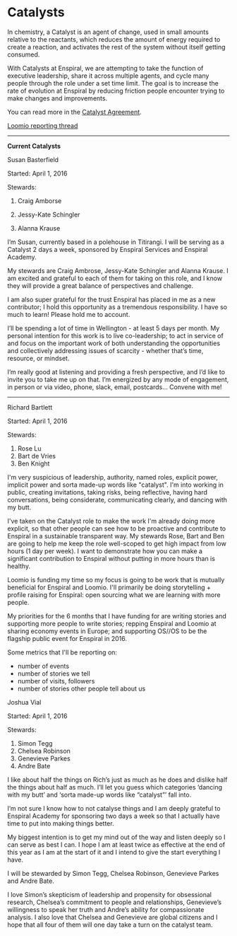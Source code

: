 # Catalysts

In chemistry, a Catalyst is an agent of change, used in small amounts relative to the reactants, which reduces the amount of energy required to create a reaction, and activates the rest of the system without itself getting consumed. 

With Catalysts at Enspiral, we are attempting to take the function of executive leadership, share it across multiple agents, and cycle many people through the role under a set time limit. The goal is to increase the rate of evolution at Enspiral by reducing friction people encounter trying to make changes and improvements.

You can read more in the [Catalyst Agreement](./catalyst-agreement).

[Loomio reporting thread](https://www.loomio.org/d/kQHzncsJ/catalyst-2-0-playground)

---

**Current Catalysts**

Susan Basterfield

Started: April 1, 2016

Stewards:

1. Craig Amborse

2. Jessy-Kate Schingler

3. Alanna Krause

I’m Susan, currently based in a polehouse in Titirangi. I will be serving as a Catalyst 2 days a week, sponsored by Enspiral Services and Enspiral Academy.

My stewards are Craig Ambrose, Jessy-Kate Schingler and Alanna Krause. I am excited and grateful to each of them for taking on this role, and I know they will provide a great balance of perspectives and challenge.

I am also super grateful for the trust Enspiral has placed in me as a new contributor; I hold this opportunity as a tremendous responsibility. I have so much to learn! Please hold me to account.

I’ll be spending a lot of time in Wellington - at least 5 days per month. My personal intention for this work is to live co-leadership; to act in service of and focus on the important work of both understanding the opportunities and collectively addressing issues of scarcity - whether that’s time, resource, or mindset.

I’m really good at listening and providing a fresh perspective, and I’d like to invite you to take me up on that. I’m energized by any mode of engagement, in person or via video, phone, slack, email, postcards... Convene with me!

-----

Richard Bartlett

Started: April 1, 2016

Stewards:

1. Rose Lu
2. Bart de Vries
3. Ben Knight

I'm very suspicious of leadership, authority, named roles, explicit power, implicit power and sorta made-up words like "catalyst". I'm into working in public, creating invitations, taking risks, being reflective, having hard conversations, being considerate, communicating clearly, and dancing with my butt.

I've taken on the Catalyst role to make the work I'm already doing more explicit, so that other people can see how to be proactive and contribute to Enspiral in a sustainable transparent way. My stewards Rose, Bart and Ben are going to help me keep the role well-scoped to get high impact from low hours (1 day per week). I want to demonstrate how you can make a significant contribution to Enspiral without putting in more hours than is healthy.

Loomio is funding my time so my focus is going to be work that is mutually beneficial for Enspiral and Loomio. I'll primarily be doing storytelling + profile raising for Enspiral: open sourcing what we are learning with more people.

My priorities for the 6 months that I have funding for are writing stories and supporting more people to write stories; repping Enspiral and Loomio at sharing economy events in Europe; and supporting OS//OS to be the flagship public event for Enspiral in 2016.

Some metrics that I'll be reporting on:

* number of events
* number of stories we tell
* number of visits, followers
* number of stories other people tell about us

Joshua Vial

Started: April 1, 2016

Stewards:

1. Simon Tegg
2. Chelsea Robinson
3. Genevieve Parkes
4. Andre Bate

I like about half the things on Rich’s just as much as he does and dislike half the things about half as much. I’ll let you guess which categories ‘dancing with my butt’ and ‘sorta made-up words like “catalyst”’ fall into.

I’m not sure I know how to not catalyse things and I am deeply grateful to Enspiral Academy for sponsoring two days a week so that I actually have time to put into making things better.

My biggest intention is to get my mind out of the way and listen deeply so I can serve as best I can. I hope I am at least twice as effective at the end of this year as I am at the start of it and I intend to give the start everything I have.

I will be stewarded by Simon Tegg, Chelsea Robinson, Genevieve Parkes and Andre Bate.

I love Simon’s skepticism of leadership and propensity for obsessional research, Chelsea’s commitment to people and relationships, Genevieve’s willingness to speak her truth and Andre’s ability for compassionate analysis. I also love that Chelsea and Genevieve are global citizens and I hope that all four of them will one day take a turn on the catalyst team.
